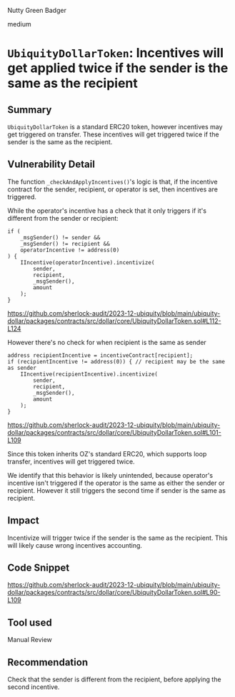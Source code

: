 Nutty Green Badger

medium

# `UbiquityDollarToken`: Incentives will get applied twice if the sender is the same as the recipient

## Summary

`UbiquityDollarToken` is a standard ERC20 token, however incentives may get triggered on transfer. These incentives will get triggered twice if the sender is the same as the recipient.

## Vulnerability Detail

The function `_checkAndApplyIncentives()`'s logic is that, if the incentive contract for the sender, recipient, or operator is set, then incentives are triggered.

While the operator's incentive has a check that it only triggers if it's different from the sender or recipient:

```solidity
if (
    _msgSender() != sender &&
    _msgSender() != recipient &&
    operatorIncentive != address(0) 
) {
    IIncentive(operatorIncentive).incentivize(
        sender,
        recipient,
        _msgSender(),
        amount
    );
}
```

https://github.com/sherlock-audit/2023-12-ubiquity/blob/main/ubiquity-dollar/packages/contracts/src/dollar/core/UbiquityDollarToken.sol#L112-L124

However there's no check for when recipient is the same as sender

```solidity
address recipientIncentive = incentiveContract[recipient];
if (recipientIncentive != address(0)) { // recipient may be the same as sender
    IIncentive(recipientIncentive).incentivize(
        sender,
        recipient,
        _msgSender(),
        amount
    );
}
```

https://github.com/sherlock-audit/2023-12-ubiquity/blob/main/ubiquity-dollar/packages/contracts/src/dollar/core/UbiquityDollarToken.sol#L101-L109

Since this token inherits OZ's standard ERC20, which supports loop transfer, incentives will get triggered twice. 

We identify that this behavior is likely unintended, because operator's incentive isn't triggered if the operator is the same as either the sender or recipient. However it still triggers the second time if sender is the same as recipient.

## Impact

Incentivize will trigger twice if the sender is the same as the recipient. This will likely cause wrong incentives accounting.

## Code Snippet

https://github.com/sherlock-audit/2023-12-ubiquity/blob/main/ubiquity-dollar/packages/contracts/src/dollar/core/UbiquityDollarToken.sol#L90-L109

## Tool used

Manual Review

## Recommendation

Check that the sender is different from the recipient, before applying the second incentive.